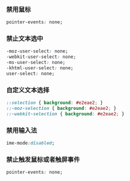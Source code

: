 ### 禁用鼠标
``` CSS
pointer-events: none;
```

### 禁止文本选中
``` CSS
-moz-user-select: none;
-webkit-user-select: none;
-ms-user-select: none;
-khtml-user-select: none;
user-select: none;
```

### 自定义文本选择
``` CSS
::selection { background: #e2eae2; }
::-moz-selection { background: #e2eae2; }
::-webkit-selection { background: #e2eae2; }
```

### 禁用输入法
``` CSS
ime-mode:disabled;
```

### 禁止触发鼠标或者触屏事件
``` CSS
pointer-events: none;
```